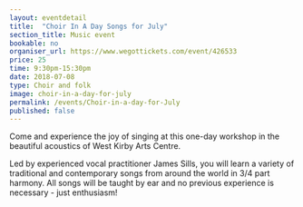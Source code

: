 ```yaml
---
layout: eventdetail
title:  "Choir In A Day Songs for July"
section_title: Music event
bookable: no
organiser_url: https://www.wegottickets.com/event/426533
price: 25
time: 9:30pm-15:30pm
date: 2018-07-08
type: Choir and folk
image: choir-in-a-day-for-july
permalink: /events/Choir-in-a-day-for-July
published: false
---
```


Come and experience the joy of singing at this one-day workshop in the beautiful acoustics of West Kirby Arts Centre.

Led by experienced vocal practitioner James Sills, you will learn a variety of traditional and contemporary songs from around the world in 3/4 part harmony. All songs will be taught by ear and no previous experience is necessary - just enthusiasm!
